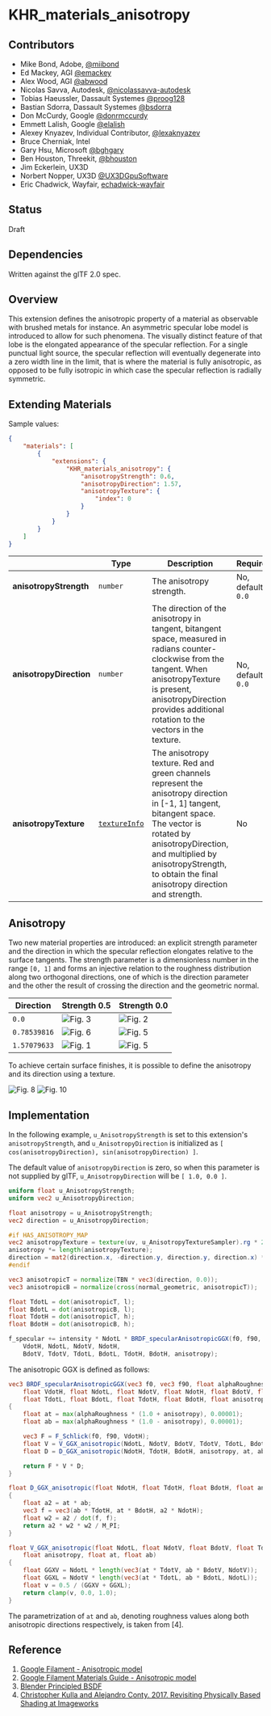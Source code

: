 # KHR\_materials\_anisotropy

## Contributors

* Mike Bond, Adobe, [@miibond](https://github.com/MiiBond)
* Ed Mackey, AGI [@emackey](https://github.com/emackey)
* Alex Wood, AGI [@abwood](https://twitter.com/abwood)
* Nicolas Savva, Autodesk, [@nicolassavva-autodesk](https://github.com/nicolassavva-autodesk)
* Tobias Haeussler, Dassault Systemes [@proog128](https://github.com/proog128)
* Bastian Sdorra, Dassault Systemes [@bsdorra](https://github.com/bsdorra)
* Don McCurdy, Google [@donrmccurdy](https://twitter.com/donrmccurdy)
* Emmett Lalish, Google [@elalish](https://github.com/elalish)
* Alexey Knyazev, Individual Contributor, [@lexaknyazev](https://github.com/lexaknyazev)
* Bruce Cherniak, Intel
* Gary Hsu, Microsoft [@bghgary](https://twitter.com/bghgary)
* Ben Houston, Threekit, [@bhouston](https://twitter.com/BenHouston3D)
* Jim Eckerlein, UX3D
* Norbert Nopper, UX3D [@UX3DGpuSoftware](https://twitter.com/UX3DGpuSoftware)
* Eric Chadwick, Wayfair, [echadwick-wayfair](https://github.com/echadwick-wayfair)

## Status

Draft

## Dependencies

Written against the glTF 2.0 spec.

## Overview

This extension defines the anisotropic property of a material as observable with brushed metals for instance.
An asymmetric specular lobe model is introduced to allow for such phenomena.
The visually distinct feature of that lobe is the elongated appearance of the specular reflection.
For a single punctual light source, the specular reflection will eventually degenerate into a zero width line in the limit,
that is where the material is fully anisotropic, as opposed to be fully isotropic in which case the specular reflection is radially symmetric.

## Extending Materials

Sample values:

```json
{
    "materials": [
        {
            "extensions": {
                "KHR_materials_anisotropy": {
                    "anisotropyStrength": 0.6,
                    "anisotropyDirection": 1.57,
                    "anisotropyTexture": {
                        "index": 0
                    }
                }
            }
        }
    ]
}
```

|                         | Type     | Description               | Required           |
| ----------------------- | -------- | ------------------------- | ------------------ |
| **anisotropyStrength**  | `number` | The anisotropy strength.  | No, default: `0.0` |
| **anisotropyDirection** | `number` | The direction of the anisotropy in tangent, bitangent space, measured in radians counter-clockwise from the tangent. When anisotropyTexture is present, anisotropyDirection provides additional rotation to the vectors in the texture. | No, default: `0.0` |
| **anisotropyTexture**   | [`textureInfo`](https://registry.khronos.org/glTF/specs/2.0/glTF-2.0.html#reference-textureinfo) | The anisotropy texture. Red and green channels represent the anisotropy direction in [-1, 1] tangent, bitangent space. The vector is rotated by anisotropyDirection, and multiplied by anisotropyStrength, to obtain the final anisotropy direction and strength. | No |

## Anisotropy

Two new material properties are introduced: an explicit strength parameter and the direction in which the specular reflection elongates relative to the surface tangents.
The strength parameter is a dimensionless number in the range `[0, 1]` and forms an injective relation to the roughness distribution along two orthogonal directions, one of which is the direction parameter and the other the result of crossing the direction and the geometric normal.

| Direction    | Strength 0.5                | Strength 0.0                |
| ------------ | --------------------------- | --------------------------- |
| `0.0`        | ![Fig. 3](figures/fig3.jpg) | ![Fig. 2](figures/fig2.jpg) |
| `0.78539816` | ![Fig. 6](figures/fig6.jpg) | ![Fig. 5](figures/fig5.jpg) |
| `1.57079633` | ![Fig. 1](figures/fig1.jpg) | ![Fig. 5](figures/fig5.jpg) |

To achieve certain surface finishes, it is possible to define the anisotropy and its direction using a texture.

![Fig. 8](figures/fig8.jpg)
![Fig. 10](figures/fig10.jpg)

## Implementation

In the following example, `u_AnisotropyStrength` is set to this extension's `anisotropyStrength`, and `u_AnisotropyDirection` is initialized as `[ cos(anisotropyDirection), sin(anisotropyDirection) ]`.

The default value of `anisotropyDirection` is zero, so when this parameter is not supplied by glTF, `u_AnisotropyDirection` will be `[ 1.0, 0.0 ]`.

```glsl
uniform float u_AnisotropyStrength;
uniform vec2 u_AnisotropyDirection;

float anisotropy = u_AnisotropyStrength;
vec2 direction = u_AnisotropyDirection;

#if HAS_ANISOTROPY_MAP
vec2 anisotropyTexture = texture(uv, u_AnisotropyTextureSampler).rg * 2.0 - vec2(1.0);
anisotropy *= length(anisotropyTexture);
direction = mat2(direction.x, -direction.y, direction.y, direction.x) * normalize(anisotropyTexture);
#endif

vec3 anisotropicT = normalize(TBN * vec3(direction, 0.0));
vec3 anisotropicB = normalize(cross(normal_geometric, anisotropicT));

float TdotL = dot(anisotropicT, l);
float BdotL = dot(anisotropicB, l);
float TdotH = dot(anisotropicT, h);
float BdotH = dot(anisotropicB, h);

f_specular += intensity * NdotL * BRDF_specularAnisotropicGGX(f0, f90, alphaRoughness,
    VdotH, NdotL, NdotV, NdotH,
    BdotV, TdotV, TdotL, BdotL, TdotH, BdotH, anisotropy);
```

The anisotropic GGX is defined as follows:

```glsl
vec3 BRDF_specularAnisotropicGGX(vec3 f0, vec3 f90, float alphaRoughness,
    float VdotH, float NdotL, float NdotV, float NdotH, float BdotV, float TdotV,
    float TdotL, float BdotL, float TdotH, float BdotH, float anisotropy)
{
    float at = max(alphaRoughness * (1.0 + anisotropy), 0.00001);
    float ab = max(alphaRoughness * (1.0 - anisotropy), 0.00001);

    vec3 F = F_Schlick(f0, f90, VdotH);
    float V = V_GGX_anisotropic(NdotL, NdotV, BdotV, TdotV, TdotL, BdotL, anisotropy, at, ab);
    float D = D_GGX_anisotropic(NdotH, TdotH, BdotH, anisotropy, at, ab);

    return F * V * D;
}

float D_GGX_anisotropic(float NdotH, float TdotH, float BdotH, float anisotropy, float at, float ab)
{
    float a2 = at * ab;
    vec3 f = vec3(ab * TdotH, at * BdotH, a2 * NdotH);
    float w2 = a2 / dot(f, f);
    return a2 * w2 * w2 / M_PI;
}

float V_GGX_anisotropic(float NdotL, float NdotV, float BdotV, float TdotV, float TdotL, float BdotL,
    float anisotropy, float at, float ab)
{
    float GGXV = NdotL * length(vec3(at * TdotV, ab * BdotV, NdotV));
    float GGXL = NdotV * length(vec3(at * TdotL, ab * BdotL, NdotL));
    float v = 0.5 / (GGXV + GGXL);
    return clamp(v, 0.0, 1.0);
}
```

The parametrization of `at` and `ab`, denoting roughness values along both anisotropic directions respectively, is taken from [4].

## Reference

1. [Google Filament - Anisotropic model](https://google.github.io/filament/Filament.md.html#materialsystem/anisotropicmodel)
2. [Google Filament Materials Guide - Anisotropic model](https://google.github.io/filament/Materials.md.html#materialmodels/litmodel/anisotropy)
3. [Blender Principled BSDF](https://docs.blender.org/manual/en/latest/render/shader_nodes/shader/principled.html)
4. [Christopher Kulla and Alejandro Conty. 2017. Revisiting Physically Based Shading at Imageworks](https://blog.selfshadow.com/publications/s2017-shading-course/imageworks/s2017_pbs_imageworks_slides_v2.pdf)
